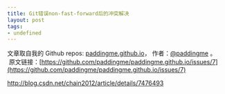 ```yaml
---
title: Git错误non-fast-forward后的冲突解决
layout: post
tags:
- undefined
---
```



 文章取自我的 Github  repos: [paddingme.github.io](https://github.com/paddingme/paddingme.github.io)， 作者：[@paddingme](http://padding.me/about.html) 。 
 &nbsp;原文链接：[https://github.com/paddingme/paddingme.github.io/issues/7](https://github.com/paddingme/paddingme.github.io/issues/7)

http://blog.csdn.net/chain2012/article/details/7476493